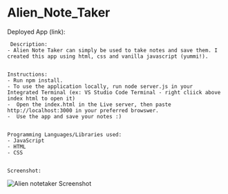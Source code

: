 # Alien_Note_Taker
    
  Deployed App (link):
   
    
     Description:
    - Alien Note Taker can simply be used to take notes and save them. I created this app using html, css and vanilla javascript (yummi!).


    Instructions:
    - Run npm install.
    - To use the application locally, run node server.js in your Integrated Terminal (ex: VS Studio Code Terminal - right cliick above index html to open it)
    -  Open the index.html in the Live server, then paste http://localhost:3000 in your preferred browswer.
    -  Use the app and save your notes :)


    Programming Languages/Libraries used: 
    - JavaScript
    - HTML
    - CSS


    Screenshot:

![Alien notetaker Screenshot](https://user-images.githubusercontent.com/65464431/162988940-ed49551e-e8f5-4821-a035-65db1eb5559c.png)
